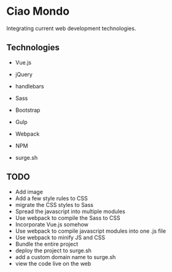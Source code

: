 # Ciao Mondo

Integrating current web development technologies.

## Technologies

 - Vue.js
 - jQuery
 - handlebars

 - Sass
 - Bootstrap

 - Gulp
 - Webpack
 - NPM

 - surge.sh

## TODO

- Add image
- Add a few style rules to CSS
- migrate the CSS styles to Sass
- Spread the javascript into multiple modules
- Use webpack to compile the Sass to CSS
- Incorporate Vue.js somehow
- Use webpack to compile javascript modules into one .js file
- Use webpack to minify JS and CSS
- Bundle the entire project
- deploy the project to surge.sh
- add a custom domain name to surge.sh
- view the code live on the web
